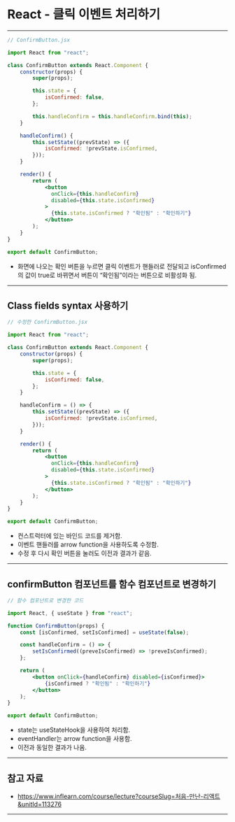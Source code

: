# React - 클릭 이벤트 처리하기

------

```jsx
// ConfirmButton.jsx

import React from "react";

class ConfirmButton extends React.Component {
    constructor(props) {
        super(props);

        this.state = {
            isConfirmed: false,
        };

        this.handleConfirm = this.handleConfirm.bind(this);
    }

    handleConfirm() {
        this.setState((prevState) => ({
            isConfirmed: !prevState.isConfirmed,
        }));
    }

    render() {
        return (
            <button
              onClick={this.handleConfirm}
              disabled={this.state.isConfirmed}
            >
              {this.state.isConfirmed ? "확인됨" : "확인하기"}
            </button>
        );
    }
}

export default ConfirmButton;
```

- 화면에 나오는 확인 버튼을 누르면 클릭 이벤트가 핸들러로 전달되고 isConfirmed의 값이 true로 바뀌면서 버튼이 “확인됨”이라는 버튼으로 비활성화 됨.

------

## Class fields syntax 사용하기

```jsx
// 수정한 ConfirmButton.jsx

import React from "react";

class ConfirmButton extends React.Component {
    constructor(props) {
        super(props);

        this.state = {
            isConfirmed: false,
        };
    }

    handleConfirm = () => {
        this.setState((prevState) => ({
            isConfirmed: !prevState.isConfirmed,
        }));
    }

    render() {
        return (
            <button
              onClick={this.handleConfirm}
              disabled={this.state.isConfirmed}
            >
              {this.state.isConfirmed ? "확인됨" : "확인하기"}
            </button>
        );
    }
}

export default ConfirmButton;
```

- 컨스트럭터에 있는 바인드 코드를 제거함.
- 이벤트 핸들러를 arrow function을 사용하도록 수정함.
- 수정 후 다시 확인 버튼을 눌러도 이전과 결과가 같음.

------

## confirmButton 컴포넌트를 함수 컴포넌트로 변경하기

```jsx
// 함수 컴포넌트로 변경한 코드 

import React, { useState } from "react";

function ConfirmButton(props) {
    const [isConfirmed, setIsConfirmed] = useState(false);

    const handleConfirm = () => {
        setIsConfirmed((preveIsConfirmed) => !preveIsConfirmed);
    };

    return (
        <button onClick={handleConfirm} disabled={isConfirmed}>
            {isConfirmed ? "확인됨" : "확인하기"}
        </button>
    );
}

export default ConfirmButton;
```

- state는 useStateHook을 사용하여 처리함.
- eventHandler는 arrow function을 사용함.
- 이전과 동일한 결과가 나옴.

------

## 참고 자료

- https://www.inflearn.com/course/lecture?courseSlug=처음-만난-리액트&unitId=113276

------